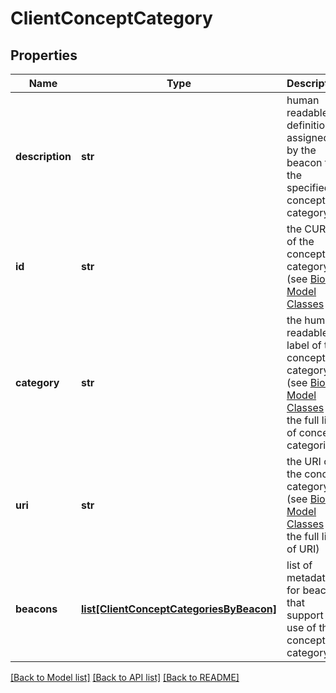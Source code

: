 # ClientConceptCategory

## Properties
Name | Type | Description | Notes
------------ | ------------- | ------------- | -------------
**description** | **str** | human readable definition assigned by the beacon for the specified concept category  | [optional] 
**id** | **str** | the CURIE of the concept category (see [Biolink Model Classes](https://biolink.github.io/biolink-model) | [optional] 
**category** | **str** | the human readable label of the concept category (see [Biolink Model Classes](https://biolink.github.io/biolink-model) for  the full list of concept categories)  | [optional] 
**uri** | **str** | the URI of the concept category (see [Biolink Model Classes](https://biolink.github.io/biolink-model)  for the full list of URI) | [optional] 
**beacons** | [**list[ClientConceptCategoriesByBeacon]**](ClientConceptCategoriesByBeacon.md) | list of metadata for beacons that support the use of this concept category  | [optional] 

[[Back to Model list]](../README.md#documentation-for-models) [[Back to API list]](../README.md#documentation-for-api-endpoints) [[Back to README]](../README.md)



